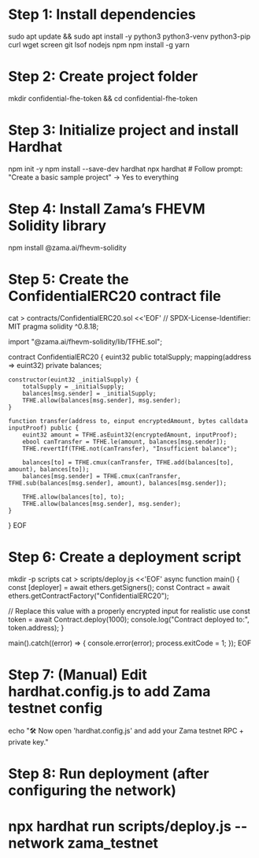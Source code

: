 # Step 1: Install dependencies
sudo apt update && sudo apt install -y python3 python3-venv python3-pip curl wget screen git lsof nodejs npm
npm install -g yarn

# Step 2: Create project folder
mkdir confidential-fhe-token && cd confidential-fhe-token

# Step 3: Initialize project and install Hardhat
npm init -y
npm install --save-dev hardhat
npx hardhat  # Follow prompt: "Create a basic sample project" → Yes to everything

# Step 4: Install Zama’s FHEVM Solidity library
npm install @zama.ai/fhevm-solidity

# Step 5: Create the ConfidentialERC20 contract file
cat > contracts/ConfidentialERC20.sol <<'EOF'
// SPDX-License-Identifier: MIT
pragma solidity ^0.8.18;

import "@zama.ai/fhevm-solidity/lib/TFHE.sol";

contract ConfidentialERC20 {
    euint32 public totalSupply;
    mapping(address => euint32) private balances;

    constructor(euint32 _initialSupply) {
        totalSupply = _initialSupply;
        balances[msg.sender] = _initialSupply;
        TFHE.allow(balances[msg.sender], msg.sender);
    }

    function transfer(address to, einput encryptedAmount, bytes calldata inputProof) public {
        euint32 amount = TFHE.asEuint32(encryptedAmount, inputProof);
        ebool canTransfer = TFHE.le(amount, balances[msg.sender]);
        TFHE.revertIf(TFHE.not(canTransfer), "Insufficient balance");

        balances[to] = TFHE.cmux(canTransfer, TFHE.add(balances[to], amount), balances[to]);
        balances[msg.sender] = TFHE.cmux(canTransfer, TFHE.sub(balances[msg.sender], amount), balances[msg.sender]);

        TFHE.allow(balances[to], to);
        TFHE.allow(balances[msg.sender], msg.sender);
    }
}
EOF

# Step 6: Create a deployment script
mkdir -p scripts
cat > scripts/deploy.js <<'EOF'
async function main() {
  const [deployer] = await ethers.getSigners();
  const Contract = await ethers.getContractFactory("ConfidentialERC20");

  // Replace this value with a properly encrypted input for realistic use
  const token = await Contract.deploy(1000);
  console.log("Contract deployed to:", token.address);
}

main().catch((error) => {
  console.error(error);
  process.exitCode = 1;
});
EOF

# Step 7: (Manual) Edit hardhat.config.js to add Zama testnet config
echo "🛠️ Now open 'hardhat.config.js' and add your Zama testnet RPC + private key."

# Step 8: Run deployment (after configuring the network)
# npx hardhat run scripts/deploy.js --network zama_testnet
